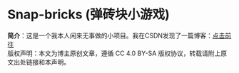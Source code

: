 # Snap-bricks (弹砖块小游戏)

**简介**：这是一个我本人闲来无事做的小项目。我在CSDN发现了一篇博客：[点击前往](https://blog.csdn.net/horizon12/article/details/108646596)  
  版权声明：本文为博主原创文章，遵循 CC 4.0 BY-SA 版权协议，转载请附上原文出处链接和本声明。
